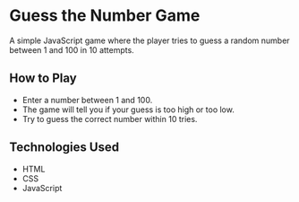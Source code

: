 # Guess the Number Game 

A simple JavaScript game where the player tries to guess a random number between 1 and 100 in 10 attempts.

##  How to Play
- Enter a number between 1 and 100.
- The game will tell you if your guess is too high or too low.
- Try to guess the correct number within 10 tries.

## Technologies Used
- HTML
- CSS
- JavaScript

